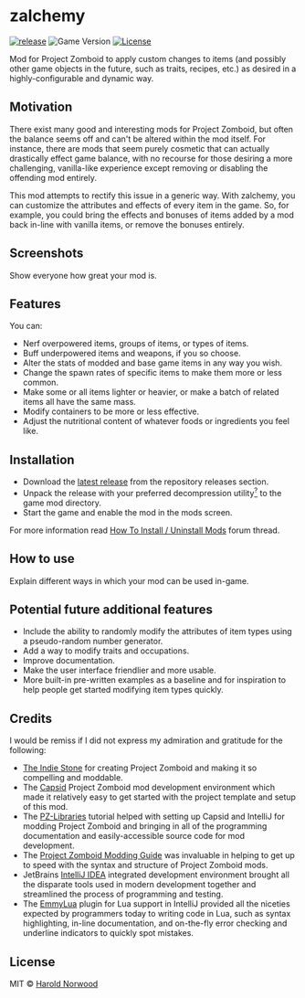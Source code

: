 # zalchemy

[![release](https://img.shields.io/github/v/release/justhal/zalchemy)](https://github.com/justhal/zalchemy/releases/latest) ![Game Version](https://img.shields.io/badge/PZ%20Version-41.76-red) [![License](https://img.shields.io/github/license/yooksi/pz-zmod)](https://mit-license.org/)

Mod for Project Zomboid to apply custom changes to items (and possibly other game objects in the future, such as traits, recipes, etc.) as desired in a highly-configurable and dynamic way.

## Motivation

There exist many good and interesting mods for Project Zomboid, but often the balance seems off and can't be altered
within the mod itself.  For instance, there are mods that seem purely cosmetic that can actually drastically effect
game balance, with no recourse for those desiring a more challenging, vanilla-like experience except removing or
disabling the offending mod entirely.

This mod attempts to rectify this issue in a generic way.  With zalchemy, you can customize the attributes and effects
of every item in the game.  So, for example, you could bring the effects and bonuses of items added by a mod back
in-line with vanilla items, or remove the bonuses entirely.

## Screenshots

Show everyone how great your mod is.

## Features

You can:
- Nerf overpowered items, groups of items, or types of items.
- Buff underpowered items and weapons, if you so choose.
- Alter the stats of modded and base game items in any way you wish.
- Change the spawn rates of specific items to make them more or less common.
- Make some or all items lighter or heavier, or make a batch of related items all have the same mass.
- Modify containers to be more or less effective.
- Adjust the nutritional content of whatever foods or ingredients you feel like.

## Installation

- Download the [latest release](https://github.com/justhal/zalchemy/releases/latest) from the repository releases
section.
- Unpack the release with your preferred decompression utility[<sup>?</sup>](# "rar, zip, 7zip, etc.") to the game mod
directory.
- Start the game and enable the mod in the mods screen.

For more information read [How To Install / Uninstall Mods](https://theindiestone.com/forums/index.php?/topic/1395-how-to-install-uninstall-mods/) forum thread.

## How to use

Explain different ways in which your mod can be used in-game.

## Potential future additional features

- Include the ability to randomly modify the attributes of item types using a pseudo-random number generator.
- Add a way to modify traits and occupations.
- Improve documentation.
- Make the user interface friendlier and more usable.
- More built-in pre-written examples as a baseline and for inspiration to help people get started modifying item types quickly.

## Credits

I would be remiss if I did not express my admiration and gratitude for the following:

- [The Indie Stone](https://theindiestone.com/) for creating Project Zomboid and making it so compelling and moddable.
- The [Capsid](https://github.com/pzstorm/capsid) Project Zomboid mod development environment which made it relatively
easy to get started with the project template and setup of this mod.
- The [PZ-Libraries](https://github.com/Konijima/PZ-Libraries) tutorial helped with setting up Capsid and
IntelliJ for modding Project Zomboid and bringing in all of the programming documentation and easily-accessible source
code for mod development.
- The [Project Zomboid Modding Guide](https://github.com/FWolfe/Zomboid-Modding-Guide) was invaluable in helping to get
up to speed with the syntax and structure of Project Zomboid mods.
- JetBrains [IntelliJ IDEA](https://www.jetbrains.com/idea/) integrated development environment brought all the
disparate tools used in modern development together and streamlined the process of programming and testing.
- The [EmmyLua](https://plugins.jetbrains.com/plugin/9768-emmylua) plugin for Lua support in IntelliJ provided all
the niceties expected by programmers today to writing code in Lua, such as syntax highlighting, in-line documentation,
and on-the-fly error checking and underline indicators to quickly spot mistakes. 

## License

MIT © [Harold Norwood](https://github.com/justhal)
